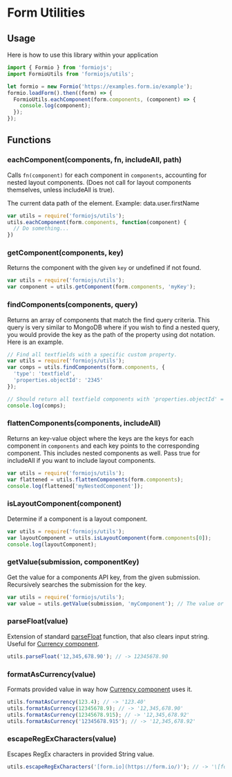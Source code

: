 # Form Utilities
## Usage
Here is how to use this library within your application

```js
import { Formio } from 'formiojs';
import FormioUtils from 'formiojs/utils';

let formio = new Formio('https://examples.form.io/example');
formio.loadForm().then((form) => {
  FormioUtils.eachComponent(form.components, (component) => {
    console.log(component);
  });
});
```

## Functions

### eachComponent(components, fn, includeAll, path)

Calls `fn(component)` for each component in `components`, accounting for nested layout components. (Does not call for layout components themselves, unless includeAll is true).

The current data path of the element. Example: data.user.firstName

```javascript
var utils = require('formiojs/utils');
utils.eachComponent(form.components, function(component) {
  // Do something...
})
```

### getComponent(components, key)

Returns the component with the given `key` or undefined if not found.

```javascript
var utils = require('formiojs/utils');
var component = utils.getComponent(form.components, 'myKey');
```

### findComponents(components, query)
Returns an array of components that match the find query criteria. This query is very similar to MongoDB where if you wish to find a nested query, you would provide the key as the path of the property using dot notation. Here is an example.

```javascript
// Find all textfields with a specific custom property.
var utils = require('formiojs/utils');
var comps = utils.findComponents(form.components, {
  'type': 'textfield',
  'properties.objectId': '2345'
});

// Should return all textfield components with 'properties.objectId' = '2345'.
console.log(comps);
```

### flattenComponents(components, includeAll)

Returns an key-value object where the keys are the keys for each component in `components` and each key points to the corresponding component. This includes nested components as well. Pass true for includeAll if you want to include layout components.

```javascript
var utils = require('formiojs/utils');
var flattened = utils.flattenComponents(form.components);
console.log(flattened['myNestedComponent']);
```

### isLayoutComponent(component)

Determine if a component is a layout component.

```javascript
var utils = require('formiojs/utils');
var layoutComponent = utils.isLayoutComponent(form.components[0]);
console.log(layoutComponent);
```

### getValue(submission, componentKey)

Get the value for a components API key, from the given submission. Recursively searches the submission for the key.

```javascript
var utils = require('formiojs/utils');
var value = utils.getValue(submission, 'myComponent'); // The value or undefined.
```

### parseFloat(value)

Extension of standard [parseFloat](https://developer.mozilla.org/en/docs/Web/JavaScript/Reference/Global_Objects/parseFloat) function, that also clears input string.
Useful for [Currency component](https://help.form.io/userguide/form-components/#currency).

```javascript
utils.parseFloat('12,345,678.90'); // -> 12345678.90
```

### formatAsCurrency(value)

Formats provided value in way how [Currency component](https://help.form.io/userguide/form-components/#currency) uses it.

```javascript
utils.formatAsCurrency(123.4); // -> '123.40'
utils.formatAsCurrency(12345678.9); // -> '12,345,678.90'
utils.formatAsCurrency(12345678.915); // -> '12,345,678.92'
utils.formatAsCurrency('12345678.915'); // -> '12,345,678.92'
```

### escapeRegExCharacters(value)

Escapes RegEx characters in provided String value.

```javascript
utils.escapeRegExCharacters('[form.io](https://form.io/)'); // -> '\[form\.io\]\(https:\/\/form\.io\)'
```
